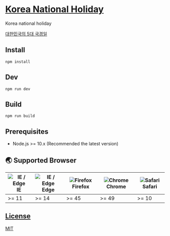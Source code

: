 # [Korea National Holiday](https://github.com/qvil/korea-national-holiday)

Korea national holiday

[대한민국의 5대 국경일](https://namu.wiki/w/%EA%B5%AD%EA%B2%BD%EC%9D%BC)

## Install

```
npm install
```

## Dev

```
npm run dev
```

## Build

```
npm run build
```

## Prerequisites

- Node.js >= 10.x (Recommended the latest version)

## 🌏 Supported Browser

| <img src="https://user-images.githubusercontent.com/1215767/34348590-250b3ca2-ea4f-11e7-9efb-da953359321f.png" alt="IE / Edge" /> IE | <img src="https://user-images.githubusercontent.com/1215767/34348380-93e77ae8-ea4d-11e7-8696-9a989ddbbbf5.png" alt="IE / Edge" /> Edge | <img src="https://user-images.githubusercontent.com/1215767/34348383-9e7ed492-ea4d-11e7-910c-03b39d52f496.png" alt="Firefox" /> Firefox | <img src="https://user-images.githubusercontent.com/1215767/34348387-a2e64588-ea4d-11e7-8267-a43365103afe.png" alt="Chrome" /> Chrome | <img src="https://user-images.githubusercontent.com/1215767/34348394-a981f892-ea4d-11e7-9156-d128d58386b9.png" alt="Safari" /> Safari |
| ------------------------------------------------------------------------------------------------------------------------------------ | -------------------------------------------------------------------------------------------------------------------------------------- | --------------------------------------------------------------------------------------------------------------------------------------- | ------------------------------------------------------------------------------------------------------------------------------------- | ------------------------------------------------------------------------------------------------------------------------------------- |
| >= 11                                                                                                                                | >= 14                                                                                                                                  | >= 45                                                                                                                                   | >= 49                                                                                                                                 | >= 10                                                                                                                                 |

## [License](<(https://github.com/qvil/react-playground/blob/master/LICENSE)>)

[MIT](https://github.com/qvil/react-playground/blob/master/LICENSE)
